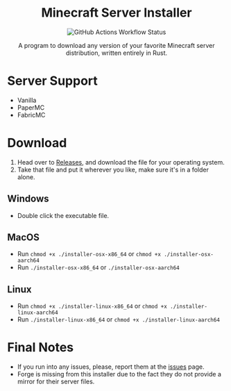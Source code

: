 <div align="center">

# Minecraft Server Installer
![GitHub Actions Workflow Status](https://img.shields.io/github/actions/workflow/status/Loudbooks/Minecraft-Server-Installer/rust.yml?style=for-the-badge)

A program to download any version of your favorite Minecraft server distribution, written entirely in Rust.
</div>

# Server Support
- Vanilla
- PaperMC
- FabricMC


# Download
1. Head over to [Releases](https://github.com/Loudbooks/Minecraft-Server-Installer/releases/latest), and download the file for your operating system.
2. Take that file and put it wherever you like, make sure it's in a folder alone.

## Windows
- Double click the executable file.

## MacOS
- Run `chmod +x ./installer-osx-x86_64` or `chmod +x ./installer-osx-aarch64`
- Run `./installer-osx-x86_64` or `./installer-osx-aarch64`

## Linux
- Run `chmod +x ./installer-linux-x86_64` or `chmod +x ./installer-linux-aarch64`
- Run `./installer-linux-x86_64` or `chmod +x ./installer-linux-aarch64`
  
# Final Notes
- If you run into any issues, please, report them at the [issues](https://github.com/Loudbooks/Minecraft-Server-Installer/issues) page.
- Forge is missing from this installer due to the fact they do not provide a mirror for their server files.
